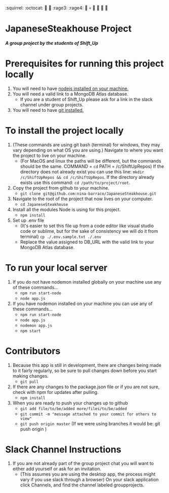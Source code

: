 :squirrel: :octocat: :dragon: :turtle: :rage3: :rage4: :eyes: :skull: :see_no_evil: :hear_no_evil: :speak_no_evil: :poop: 
# JapaneseSteakhouse Project

##### A group project by the students of Shift_Up #####

# Prerequisites for running this project locally #
1. You will need to have [nodejs installed on your machine.](https://nodejs.org/en/)
2. You will need a valid link to a MongoDB Atlas database.
   - If you are a student of Shift_Up please ask for a link in the slack channel under group projects.
3. You will need to have [git installed.](https://git-scm.com/download)

# To install the project locally #
1. (These commands are using git bash (terminal) for windows, they may vary depending on what OS you are using.) Navigate to 
where you want the project to live on your machine.
   - (For MacOS and linux the paths will be different, but the commands should be the same. COMMAND = `cd` PATH = 
/c/ShiftUpRepos)
  If the directory does not already exist you can use this line: `mkdir /c/ShiftUpRepos && cd /c/ShiftUpRepos`. If the 
directory 
  already exists use this command: `cd /path/to/project/root`.
2. Copy the project from github to your machine.
   - `git clone git@github.com:nina-barraco/JapaneseSteakhouse.git`
3. Navigate to the root of the project that now lives on your computer.
   - `cd JapaneseSteakhouse`
4. Install all the modules Node is using for this project.
   - `npm install`
5. Set up .env file
   - (It's easier to set this file up from a code editor like visual studio code or sublime, but for the sake of consistency 
  we will do it from terminal) `cp ./.env.sample.txt ./.env`
   - Replace the value assigned to DB_URL with the valid link to your MongoDB Atlas database.

# To run your local server #
1. If you do not have nodemon installed globally on your machine use any of these commands...
   - `npm run start-node`
   - `node app.js`
2. If you have nodemon installed on your machine you can use any of these commands...
   - `npm run start-node`
   - `node app.js`
   - `nodemon app.js`
   - `npm start`

# Contributors #
1. Because this app is still in development, there are changes being made to it fairly regularly, so be sure to pull changes 
down before you start making changes.
   - `git pull`
2. If there are any changes to the package.json file or if you are not sure, check with npm for updates after pulling.
   - `npm install`
3. When you are ready to push your changes up to github
   - `git add file/to/be/added more/files/to/be/added`
   - `git commit -m "message attached to your commit for others to view"`
   - `git push origin master` (If we were using branches it would be: git push origin <branch>)

# Slack Channel Instructions #
1. If you are not already part of the group project chat you will want to either add yourself or ask for an invitation.
   - (This assumes you are using the desktop app, the process might vary if you use slack through a browser) On your slack 
application click Channels, and find the channel labeled groupprojects. 
